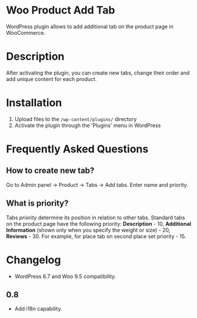 # Woo Product Add Tab

WordPress plugin allows to add additional tab on the product page in WooCommerce.

# Description

After activating the plugin, you can create new tabs, change their order and add unique content for
each product.

# Installation

1. Upload files to the `/wp-content/plugins/` directory
2. Activate the plugin through the 'Plugins' menu in WordPress

# Frequently Asked Questions

## How to create new tab?

Go to Admin panel -> Product -> Tabs -> Add tabs.
Enter name and priority.

## What is priority?

Tabs *priority* determine its position in relation to other tabs. Standard tabs on the product page
have the following priority: **Description** - 10, **Additional Information** (shown only when you
specify the weight or size) - 20, **Reviews** - 30. For example, for place tab on second place set
priority - 15.

# Changelog

* WordPress 6.7 and Woo 9.5 compatibility.

## 0.8

* Add i18n capability.
